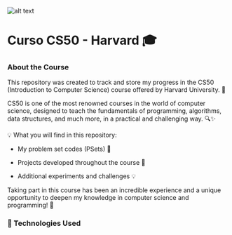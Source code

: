 ![alt text](https://www.estudarfora.org.br/wp-content/uploads/2020/09/FE-EF.jpg)

# Curso CS50 - Harvard 🎓 
### About the Course
This repository was created to track and store my progress in the CS50 (Introduction to Computer Science) course offered by Harvard University. 🌟

CS50 is one of the most renowned courses in the world of computer science, designed to teach the fundamentals of programming, algorithms, data structures, and much more, in a practical and challenging way. 🔍✨

💡 What you will find in this repository:

- My problem set codes (PSets) 📂

- Projects developed throughout the course 🚀

- Additional experiments and challenges 💡

Taking part in this course has been an incredible experience and a unique opportunity to deepen my knowledge in computer science and programming! 🎉

### 🚀 Technologies Used